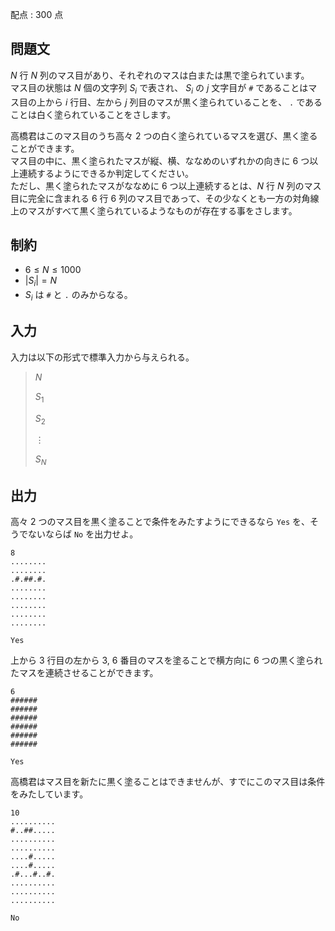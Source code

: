 配点 : $300$ 点

## 問題文

$N$ 行 $N$ 列のマス目があり、それぞれのマスは白または黒で塗られています。<br>
マス目の状態は $N$ 個の文字列 $S_i$ で表され、
$S_i$ の $j$ 文字目が `#` であることはマス目の上から $i$ 行目、左から $j$ 列目のマスが黒く塗られていることを、
`.` であることは白く塗られていることをさします。

高橋君はこのマス目のうち高々 $2$ つの白く塗られているマスを選び、黒く塗ることができます。<br>
マス目の中に、黒く塗られたマスが縦、横、ななめのいずれかの向きに $6$ つ以上連続するようにできるか判定してください。<br>
ただし、黒く塗られたマスがななめに $6$ つ以上連続するとは、$N$ 行 $N$ 列のマス目に完全に含まれる $6$ 行 $6$ 列のマス目であって、その少なくとも一方の対角線上のマスがすべて黒く塗られているようなものが存在する事をさします。

## 制約

- $6 \leq N \leq 1000$
- $\lvert S_i\rvert =N$
- $S_i$ は `#` と `.` のみからなる。

## 入力

入力は以下の形式で標準入力から与えられる。

> $N$
> 
> $S_1$
> 
> $S_2$
> 
> $\vdots$
> 
> $S_N$

## 出力

高々 $2$ つのマス目を黒く塗ることで条件をみたすようにできるなら `Yes` を、そうでないならば `No` を出力せよ。

```input1
8
........
........
.#.##.#.
........
........
........
........
........
```

```output1
Yes
```

上から $3$ 行目の左から $3$, $6$ 番目のマスを塗ることで横方向に $6$ つの黒く塗られたマスを連続させることができます。

```input2
6
######
######
######
######
######
######
```

```output2
Yes
```

高橋君はマス目を新たに黒く塗ることはできませんが、すでにこのマス目は条件をみたしています。

```input3
10
..........
#..##.....
..........
..........
....#.....
....#.....
.#...#..#.
..........
..........
..........
```

```output3
No
```